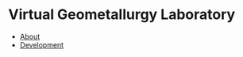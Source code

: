 # Virtual Geometallurgy Laboratory

* [About](https://www.seegrid.csiro.au/wiki/VirtualLabs/VGML/WebHome)
* [Development](https://www.seegrid.csiro.au/wiki/VirtualLabs/VGML/Development)
